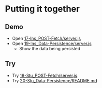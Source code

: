 # Putting it together

## Demo

- Open [17-Ins_POST-Fetch/server.js](../../01-Activities/17-Ins_POST-Fetch/server.js)
- Open [19-Ins_Data-Persistence/server.js](../../01-Activities/19-Ins_Data-Persistence/server.js)
  - Show the data being persisted

## Try

- Try [18-Stu_POST-Fetch/server.js](../../01-Activities/18-Stu_POST-Fetch/server.js)
- Try [20-Stu_Data-Persistence/README.md](../../01-Activities/20-Stu_Data-Persistence/README.md)
